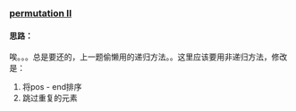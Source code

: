 ### [permutation II](https://leetcode.com/problems/permutations-ii/description/)

#### 思路：

唉。。。总是要还的，上一题偷懒用的递归方法。。这里应该要用非递归方法，修改是：
1. 将pos - end排序
2. 跳过重复的元素